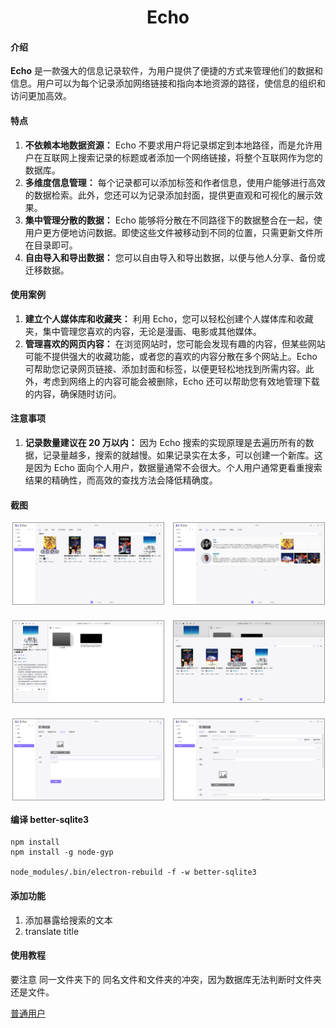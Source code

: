 <h1 align="center">Echo</h1>

#### 介绍

**Echo** 是一款强大的信息记录软件，为用户提供了便捷的方式来管理他们的数据和信息。用户可以为每个记录添加网络链接和指向本地资源的路径，使信息的组织和访问更加高效。

#### 特点

1. **不依赖本地数据资源：** Echo 不要求用户将记录绑定到本地路径，而是允许用户在互联网上搜索记录的标题或者添加一个网络链接，将整个互联网作为您的数据库。
2. **多维度信息管理：** 每个记录都可以添加标签和作者信息，使用户能够进行高效的数据检索。此外，您还可以为记录添加封面，提供更直观和可视化的展示效果。
3. **集中管理分散的数据：** Echo 能够将分散在不同路径下的数据整合在一起，使用户更方便地访问数据。即使这些文件被移动到不同的位置，只需更新文件所在目录即可。
4. **自由导入和导出数据：** 您可以自由导入和导出数据，以便与他人分享、备份或迁移数据。

#### 使用案例

1. **建立个人媒体库和收藏夹：** 利用 Echo，您可以轻松创建个人媒体库和收藏夹，集中管理您喜欢的内容，无论是漫画、电影或其他媒体。
2. **管理喜欢的网页内容：** 在浏览网站时，您可能会发现有趣的内容，但某些网站可能不提供强大的收藏功能，或者您的喜欢的内容分散在多个网站上。Echo 可帮助您记录网页链接、添加封面和标签，以便更轻松地找到所需内容。此外，考虑到网络上的内容可能会被删除，Echo 还可以帮助您有效地管理下载的内容，确保随时访问。

#### 注意事项

1. **记录数量建议在 20 万以内：** 因为 Echo 搜索的实现原理是去遍历所有的数据，记录量越多，搜索的就越慢。如果记录实在太多，可以创建一个新库。这是因为 Echo 面向个人用户，数据量通常不会很大。个人用户通常更看重搜索结果的精确性，而高效的查找方法会降低精确度。

#### 截图

<div style="
		display: grid;
		justify-content: space-around;
		column-gap: 2%;
		row-gap: 25px;
		grid-template-columns: repeat(auto-fill, 48%);">
    <img src="./screenshots/1.png" style="border: 1px solid #999;" />
    <img src="./screenshots/2.png" style="border: 1px solid #999;" />
    <img src="./screenshots/3.png" style="border: 1px solid #999;" />
    <img src="./screenshots/4.png" style="border: 1px solid #999;" />
    <img src="./screenshots/5.png" style="border: 1px solid #999;" />
    <img src="./screenshots/6.png" style="border: 1px solid #999;" />
</div>

#### 编译 better-sqlite3

```
npm install
npm install -g node-gyp

node_modules/.bin/electron-rebuild -f -w better-sqlite3
```

#### 添加功能

1. 添加暴露给搜索的文本
2. translate title

#### 使用教程

要注意 同一文件夹下的 同名文件和文件夹的冲突，因为数据库无法判断时文件夹还是文件。

[普通用户](./docs/user-guide/index.md)
